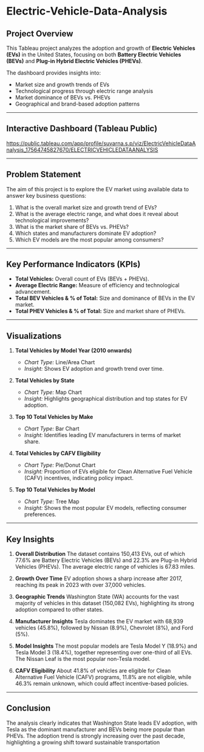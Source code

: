 # Electric-Vehicle-Data-Analysis

## Project Overview
This Tableau project analyzes the adoption and growth of **Electric Vehicles (EVs)** in the United States, focusing on both **Battery Electric Vehicles (BEVs)** and **Plug-in Hybrid Electric Vehicles (PHEVs)**.  

The dashboard provides insights into:
- Market size and growth trends of EVs
- Technological progress through electric range analysis
- Market dominance of BEVs vs. PHEVs
- Geographical and brand-based adoption patterns

---

## Interactive Dashboard (Tableau Public)
https://public.tableau.com/app/profile/suvarna.s.p/viz/ElectricVehicleDataAnalysis_17564745827670/ELECTRICVEHICLEDATAANALYSIS 

---

## Problem Statement
The aim of this project is to explore the EV market using available data to answer key business questions:
1. What is the overall market size and growth trend of EVs?  
2. What is the average electric range, and what does it reveal about technological improvements?  
3. What is the market share of BEVs vs. PHEVs?  
4. Which states and manufacturers dominate EV adoption?  
5. Which EV models are the most popular among consumers?  

---

## Key Performance Indicators (KPIs)
- **Total Vehicles:** Overall count of EVs (BEVs + PHEVs).  
- **Average Electric Range:** Measure of efficiency and technological advancement.  
- **Total BEV Vehicles & % of Total:** Size and dominance of BEVs in the EV market.  
- **Total PHEV Vehicles & % of Total:** Size and market share of PHEVs.  

---

## Visualizations
1. **Total Vehicles by Model Year (2010 onwards)**  
   - *Chart Type:* Line/Area Chart  
   - *Insight:* Shows EV adoption and growth trend over time.  

2. **Total Vehicles by State**  
   - *Chart Type:* Map Chart  
   - *Insight:* Highlights geographical distribution and top states for EV adoption.  

3. **Top 10 Total Vehicles by Make**  
   - *Chart Type:* Bar Chart  
   - *Insight:* Identifies leading EV manufacturers in terms of market share.  

4. **Total Vehicles by CAFV Eligibility**  
   - *Chart Type:* Pie/Donut Chart  
   - *Insight:* Proportion of EVs eligible for Clean Alternative Fuel Vehicle (CAFV) incentives, indicating policy impact.  

5. **Top 10 Total Vehicles by Model**  
   - *Chart Type:* Tree Map  
   - *Insight:* Shows the most popular EV models, reflecting consumer preferences.  

---

## Key Insights
1. **Overall Distribution**
The dataset contains 150,413 EVs, out of which 77.6% are Battery Electric Vehicles (BEVs) and 22.3% are Plug-in Hybrid Vehicles (PHEVs). The average electric range of vehicles is 67.83 miles.

2. **Growth Over Time**
EV adoption shows a sharp increase after 2017, reaching its peak in 2023 with over 37,000 vehicles. 

3. **Geographic Trends**
Washington State (WA) accounts for the vast majority of vehicles in this dataset (150,082 EVs), highlighting its strong adoption compared to other states.

4. **Manufacturer Insights**
Tesla dominates the EV market with 68,939 vehicles (45.8%), followed by Nissan (8.9%), Chevrolet (8%), and Ford (5%).

5. **Model Insights**
The most popular models are Tesla Model Y (18.9%) and Tesla Model 3 (18.4%), together representing over one-third of all EVs. The Nissan Leaf is the most popular non-Tesla model.

6. **CAFV Eligibility**
About 41.8% of vehicles are eligible for Clean Alternative Fuel Vehicle (CAFV) programs, 11.8% are not eligible, while 46.3% remain unknown, which could affect incentive-based policies.

---

## Conclusion
The analysis clearly indicates that Washington State leads EV adoption, with Tesla as the dominant manufacturer and BEVs being more popular than PHEVs. The adoption trend is strongly increasing over the past decade, highlighting a growing shift toward sustainable transportation





